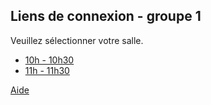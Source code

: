 ## Liens de connexion - groupe 1

Veuillez sélectionner votre salle.

- <a id="one" class="button" href='https://fr.lmgtfy.app/?q=green&iie=0' target='_blank'>10h - 10h30</a>
- <a id="two" class="button" href='https://fr.lmgtfy.app/?q=blue&iie=0' target='_blank'>11h - 11h30</a>

<a class="button center-txt" href='/' target='_blank'>Aide</a>

<script>
    var d = new Date();
var currHour = d.getHours();
if (currHour >= 9 && currHour <= 12) {
    document.getElementById("one").style.fontWeight = "bold";
} else if (currHour > 12 && currHour < 20) {
    document.getElementById("two").style.fontWeight = "bold";
}
</script>